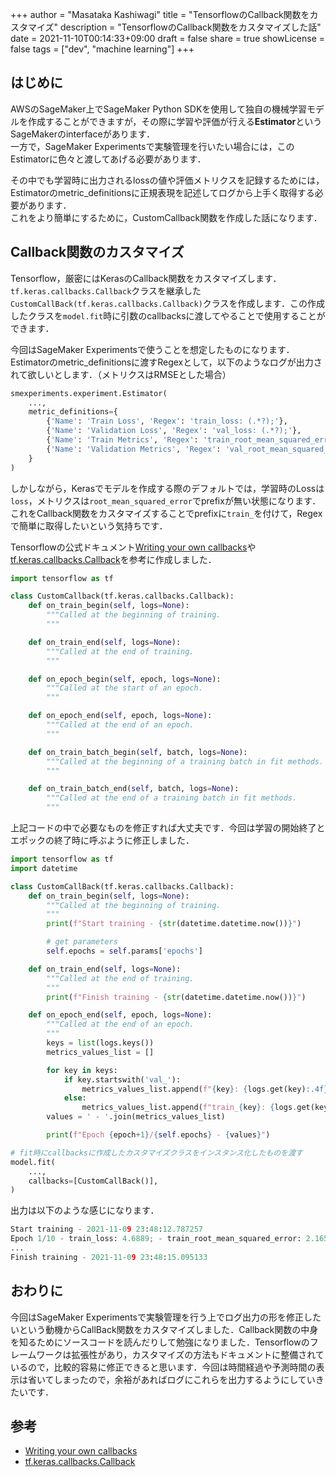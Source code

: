 +++
author = "Masataka Kashiwagi"
title = "TensorflowのCallback関数をカスタマイズ"
description = "TensorflowのCallback関数をカスタマイズした話"
date = 2021-11-10T00:14:33+09:00
draft = false
share = true
showLicense = false
tags = ["dev", "machine learning"]
+++

## はじめに
AWSのSageMaker上でSageMaker Python SDKを使用して独自の機械学習モデルを作成することができますが，その際に学習や評価が行える**Estimator**というSageMakerのinterfaceがあります．<br>
一方で，SageMaker Experimentsで実験管理を行いたい場合には，このEstimatorに色々と渡してあげる必要があります．

その中でも学習時に出力されるlossの値や評価メトリクスを記録するためには，Estimatorのmetric_definitionsに正規表現を記述してログから上手く取得する必要があります．<br>
これをより簡単にするために，CustomCallback関数を作成した話になります．

## Callback関数のカスタマイズ
Tensorflow，厳密にはKerasのCallback関数をカスタマイズします．`tf.keras.callbacks.Callback`クラスを継承した`CustomCallBack(tf.keras.callbacks.Callback)`クラスを作成します．この作成したクラスを`model.fit`時に引数のcallbacksに渡してやることで使用することができます．

今回はSageMaker Experimentsで使うことを想定したものになります．Estimatorのmetric_definitionsに渡すRegexとして，以下のようなログが出力されて欲しいとします．（メトリクスはRMSEとした場合）

```python
smexperiments.experiment.Estimator(
    ...,
    metric_definitions={
        {'Name': 'Train Loss', 'Regex': 'train_loss: (.*?);'},
        {'Name': 'Validation Loss', 'Regex': 'val_loss: (.*?);'},
        {'Name': 'Train Metrics', 'Regex': 'train_root_mean_squared_error: (.*?);'},
        {'Name': 'Validation Metrics', 'Regex': 'val_root_mean_squared_error: (.*?);'},
    }
)
```

しかしながら，Kerasでモデルを作成する際のデフォルトでは，学習時のLossは`loss`，メトリクスは`root_mean_squared_error`でprefixが無い状態になります．これをCallback関数をカスタマイズすることでprefixに`train_`を付けて，Regexで簡単に取得したいという気持ちです．

Tensorflowの公式ドキュメント[Writing your own callbacks](https://www.tensorflow.org/guide/keras/custom_callback?hl=en)や[tf.keras.callbacks.Callback](https://www.tensorflow.org/api_docs/python/tf/keras/callbacks/Callback)を参考に作成しました．

```python
import tensorflow as tf

class CustomCallback(tf.keras.callbacks.Callback):
    def on_train_begin(self, logs=None):
        """Called at the beginning of training.
        """

    def on_train_end(self, logs=None):
        """Called at the end of training.
        """

    def on_epoch_begin(self, epoch, logs=None):
        """Called at the start of an epoch.
        """

    def on_epoch_end(self, epoch, logs=None):
        """Called at the end of an epoch.
        """

    def on_train_batch_begin(self, batch, logs=None):
        """Called at the beginning of a training batch in fit methods.
        """

    def on_train_batch_end(self, batch, logs=None):
        """Called at the end of a training batch in fit methods.
        """
```

上記コードの中で必要なものを修正すれば大丈夫です．今回は学習の開始終了とエポックの終了時に呼ぶように修正しました．

```python
import tensorflow as tf
import datetime

class CustomCallBack(tf.keras.callbacks.Callback):
    def on_train_begin(self, logs=None):
        """Called at the beginning of training.
        """
        print(f"Start training - {str(datetime.datetime.now())}")

        # get parameters
        self.epochs = self.params['epochs']

    def on_train_end(self, logs=None):
        """Called at the end of training.
        """
        print(f"Finish training - {str(datetime.datetime.now())}")

    def on_epoch_end(self, epoch, logs=None):
        """Called at the end of an epoch.
        """
        keys = list(logs.keys())
        metrics_values_list = []

        for key in keys:
            if key.startswith('val_'):
                metrics_values_list.append(f"{key}: {logs.get(key):.4f};")
            else:
                metrics_values_list.append(f"train_{key}: {logs.get(key):.4f};")
        values = ' - '.join(metrics_values_list)

        print(f"Epoch {epoch+1}/{self.epochs} - {values}")

# fit時にcallbacksに作成したカスタマイズクラスをインスタンス化したものを渡す
model.fit(
    ...,
    callbacks=[CustomCallBack()],
)
```

出力は以下のような感じになります．
```python
Start training - 2021-11-09 23:48:12.787257
Epoch 1/10 - train_loss: 4.6889; - train_root_mean_squared_error: 2.1654; - val_loss: 11.1416; - val_root_mean_squared_error: 3.3379;
...
Finish training - 2021-11-09 23:48:15.095133
```

## おわりに
今回はSageMaker Experimentsで実験管理を行う上でログ出力の形を修正したいという動機からCallBack関数をカスタマイズしました．Callback関数の中身を知るためにソースコードを読んだりして勉強になりました．Tensorflowのフレームワークは拡張性があり，カスタマイズの方法もドキュメントに整備されているので，比較的容易に修正できると思います．今回は時間経過や予測時間の表示は省いてしまったので，余裕があればログにこれらを出力するようにしていきたいです．


## 参考
- [Writing your own callbacks](https://www.tensorflow.org/guide/keras/custom_callback?hl=en)
- [tf.keras.callbacks.Callback](https://www.tensorflow.org/api_docs/python/tf/keras/callbacks/Callback)